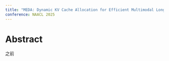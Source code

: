 ```yaml
---
title: "MEDA: Dynamic KV Cache Allocation for Efficient Multimodal Long-Context Inference"
conference: NAACL 2025
---
```

# Abstract
之前 